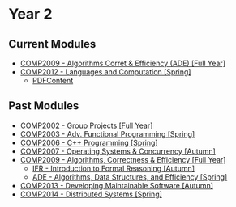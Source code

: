 # Year 2

## Current Modules
- [COMP2009 - Algorithms Corret & Efficiency (ADE) [Full Year]](2009/ADE/00.md)
- [COMP2012 - Languages and Computation [Spring]](2012/00.md)
	- [PDFContent](_resources/content/g52lac-notes.pdf)


## Past Modules
- [COMP2002 - Group Projects [Full Year]](2002/00.md)
- [COMP2003 - Adv. Functional Programming [Spring]](2003/00.md)
- [COMP2006 - C++ Programming [Spring]](2006/00.md)
- [COMP2007 - Operating Systems & Concurrency [Autumn]](2007/00.md)
- [COMP2009 - Algorithms, Correctness & Efficiency [Full Year]](2009/00.md)
	- [IFR - Introduction to Formal Reasoning [Autumn]](2009/IFR/00.md)
	- [ADE - Algorithms, Data Structures, and Efficiency [Spring]](2009/ADE/00.md)
- [COMP2013 - Developing Maintainable Software [Autumn]](2013/00.md)
- [COMP2014 - Distributed Systems [Spring]](2014/00.md)

